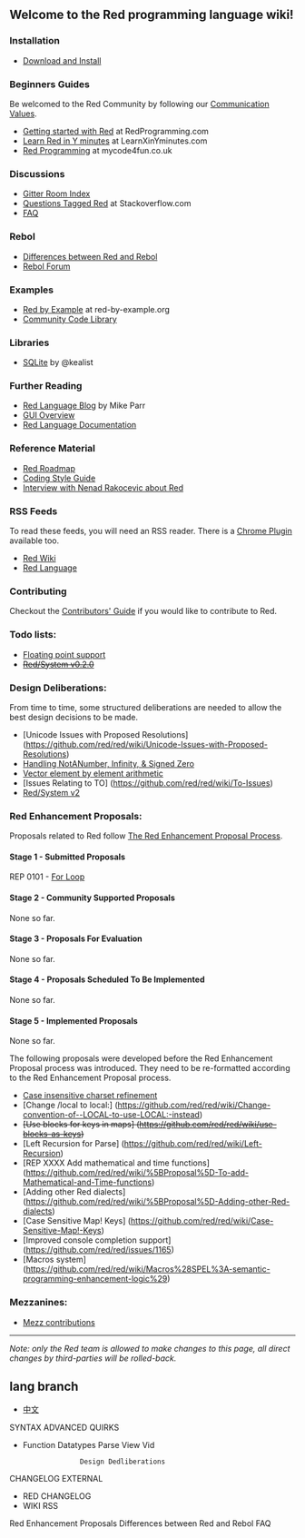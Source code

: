 ## Welcome to the Red programming language wiki!
### Installation
* [Download and Install](http://www.red-lang.org/p/download.html)

### Beginners Guides
Be welcomed to the Red Community by following our [Communication Values](https://github.com/red/red/wiki/Community-Communication-Values).
* [Getting started with Red](http://redprogramming.com/Getting%20Started.html) at RedProgramming.com
* [Learn Red in Y minutes](https://learnxinyminutes.com/docs/red/) at LearnXinYminutes.com
* [Red Programming](http://www.mycode4fun.co.uk/About-Red-Programming) at mycode4fun.co.uk

### Discussions
* [Gitter Room Index](https://github.com/red/red/wiki/Gitter-Room-Index)
* [Questions Tagged Red](http://stackoverflow.com/questions/tagged/red) at Stackoverflow.com
* [FAQ](https://github.com/red/red/wiki/FAQ)

### Rebol
* [Differences between Red and Rebol](https://github.com/red/red/wiki/Differences-between-Red-and-Rebol)
* [Rebol Forum](http://rebolforum.com/index.cgi?f=printtopic&topicnumber=48&archiveflag=new) 

### Examples
* [Red by Example](http://www.red-by-example.org/index.html) at red-by-example.org
* [Community Code Library](https://github.com/red/code)

### Libraries
* [SQLite](https://github.com/kealist/RS-fossil-mirror/tree/master/SQLite/) by @kealist

### Further Reading
* [Red Language Blog](http://redlanguageblog.blogspot.co.uk/) by Mike Parr
* [GUI Overview](https://doc.red-lang.org/v/v0.6.0/gui/Overview.html)
* [Red Language Documentation](http://www.red-lang.org/p/documentation.html)

### Reference Material
* [Red Roadmap](http://www.red-lang.org/p/roadmap.html)
* [Coding Style Guide](https://doc.red-lang.org/v/v0.6.0/Coding-Style-Guide.html)
* [Interview with Nenad Rakocevic about Red](https://notamonadtutorial.com/interview-with-nenad-rakocevic-about-red-a-rebol-inspired-programming-language-681133e3fd1c)

### RSS Feeds
To read these feeds, you will need an RSS reader. There is a [Chrome Plugin](https://chrome.google.com/webstore/detail/rss-feed-reader/pnjaodmkngahhkoihejjehlcdlnohgmp?hl=en) available too.
* [Red Wiki](https://github.com/red/red/wiki.atom)
* [Red Language](http://www.red-lang.org/feeds/posts/default)

### Contributing 
Checkout the [Contributors' Guide](https://github.com/red/red/wiki/Contributor-Guidelines) if you would like to contribute to Red.

### Todo lists:
* [Floating point support](https://github.com/red/red/wiki/Red-floating-point-support)
* <strike>[Red/System v0.2.0](https://github.com/dockimbel/Red/wiki/Red-System-v0.2.0-todo-list)</strike>

### Design Deliberations:

From time to time, some structured deliberations are needed to allow the best design decisions to be made.
* [Unicode Issues with Proposed Resolutions] (https://github.com/red/red/wiki/Unicode-Issues-with-Proposed-Resolutions)
* [Handling NotANumber, Infinity, & Signed Zero](https://github.com/red/red/wiki/The-Handling-of-NaNs,-INFs-and-signed-zeros.)
* [Vector element by element arithmetic ](https://github.com/red/red/wiki/Vector-Element-by-Element-Arithmetic)
* [Issues Relating to TO] (https://github.com/red/red/wiki/To-Issues)
* [Red/System v2](https://github.com/dockimbel/Red/wiki/Red-System-v2-Wish-List)

### Red Enhancement Proposals:

Proposals related to Red follow [The Red Enhancement Proposal Process](https://github.com/red/red/wiki/Red-Enhancement-Proposal-Process).

#### Stage 1 - Submitted Proposals

REP 0101 - [For Loop](https://github.com/red/red/wiki/REP-0101---For-loop-function)

#### Stage 2 - Community Supported Proposals

None so far.

#### Stage 3 - Proposals For Evaluation

None so far.

#### Stage 4 - Proposals Scheduled To Be Implemented

None so far.

#### Stage 5 - Implemented Proposals

None so far.

The following proposals were developed before the Red Enhancement Proposal process was introduced. They need to be re-formatted according to the Red Enhancement Proposal process.

* [Case insensitive charset refinement](https://github.com/red/red/wiki/Add-a-Refinement-to-the-charset-function-to-make-a-case-insensitive-bitset!)
* [Change /local to local:] (https://github.com/red/red/wiki/Change-convention-of--LOCAL-to-use-LOCAL:-instead)
* <strike>[Use blocks for keys in maps] (https://github.com/red/red/wiki/use-blocks-as-keys)</strike>
* [Left Recursion for Parse] (https://github.com/red/red/wiki/Left-Recursion)
* [REP XXXX Add mathematical and time functions] (https://github.com/red/red/wiki/%5BProposal%5D-To-add-Mathematical-and-Time-functions)
* [Adding other Red dialects] (https://github.com/red/red/wiki/%5BProposal%5D-Adding-other-Red-dialects)
* [Case Sensitive Map! Keys] (https://github.com/red/red/wiki/Case-Sensitive-Map!-Keys)
* [Improved console completion support] (https://github.com/red/red/issues/1165)
* [Macros system] (https://github.com/red/red/wiki/Macros%28SPEL%3A-semantic-programming-enhancement-logic%29)

### Mezzanines:
* [Mezz contributions](https://github.com/red/red/wiki/mezzanines)

_____
*Note: only the Red team is allowed to make changes to this page, all direct changes by third-parties will be rolled-back.*

## lang branch
* [中文](https://github.com/red/red/wiki/%E4%B8%AD%E6%96%87%E6%89%8B%E5%86%8C)




SYNTAX             ADVANCED       QUIRKS
* Function Datatypes					Parse
					View
					Vid


					Design Dedliberations
					
CHANGELOG			EXTERNAL
* RED CHANGELOG			
* WIKI RSS



Red Enhancement Proposals
Differences between Red and Rebol		FAQ



